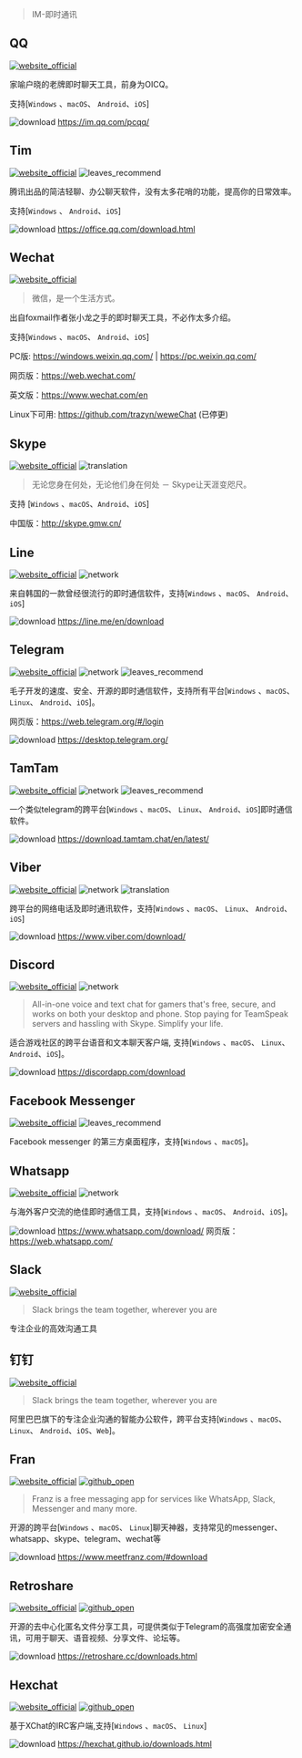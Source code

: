 > IM-即时通讯

## QQ
[![website_official](https://gitbook07.oss-cn-hangzhou.aliyuncs.com/website_official.svg)](https://im.qq.com/)

家喻户晓的老牌即时聊天工具，前身为OICQ。

支持\[`Windows` 、`macOS`、 `Android`、`iOS`]

![download](https://gitbook07.oss-cn-hangzhou.aliyuncs.com/download.svg) https://im.qq.com/pcqq/

## Tim
[![website_official](https://gitbook07.oss-cn-hangzhou.aliyuncs.com/website_official.svg)](https://office.qq.com/) ![leaves_recommend](https://gitbook07.oss-cn-hangzhou.aliyuncs.com/leaves_rec.svg)

腾讯出品的简洁轻聊、办公聊天软件，没有太多花哨的功能，提高你的日常效率。

支持\[`Windows` 、 `Android`、`iOS`]

![download](https://gitbook07.oss-cn-hangzhou.aliyuncs.com/download.svg) https://office.qq.com/download.html

## Wechat
[![website_official](https://gitbook07.oss-cn-hangzhou.aliyuncs.com/website_official.svg)](https://weixin.qq.com/)

> 微信，是一个生活方式。

出自foxmail作者张小龙之手的即时聊天工具，不必作太多介绍。

支持\[`Windows` 、`macOS`、 `Android`、`iOS`]

PC版: https://windows.weixin.qq.com/ | https://pc.weixin.qq.com/

网页版：https://web.wechat.com/

英文版：https://www.wechat.com/en

Linux下可用: https://github.com/trazyn/weweChat (已停更)

## Skype
[![website_official](https://gitbook07.oss-cn-hangzhou.aliyuncs.com/website_official.svg)](https://www.skype.com/en/) ![translation](https://gitbook07.oss-cn-hangzhou.aliyuncs.com/translation.svg)

> 无论您身在何处，无论他们身在何处 － Skype让天涯变咫尺。

支持 \[`Windows` 、`macOS`、`Android`、`iOS`]

中国版：http://skype.gmw.cn/

## Line
[![website_official](https://gitbook07.oss-cn-hangzhou.aliyuncs.com/website_official.svg)](https://line.me) ![network](https://gitbook07.oss-cn-hangzhou.aliyuncs.com/network.svg)

来自韩国的一款曾经很流行的即时通信软件，支持\[`Windows` 、`macOS`、 `Android`、`iOS`]

![download](https://gitbook07.oss-cn-hangzhou.aliyuncs.com/download.svg) https://line.me/en/download

## Telegram
[![website_official](https://gitbook07.oss-cn-hangzhou.aliyuncs.com/website_official.svg)](https://telegram.org/) ![network](https://gitbook07.oss-cn-hangzhou.aliyuncs.com/network.svg) ![leaves_recommend](https://gitbook07.oss-cn-hangzhou.aliyuncs.com/leaves_rec.svg)

毛子开发的速度、安全、开源的即时通信软件，支持所有平台\[`Windows` 、`macOS`、 `Linux`、 `Android`、`iOS`]。

网页版：https://web.telegram.org/#/login

![download](https://gitbook07.oss-cn-hangzhou.aliyuncs.com/download.svg) https://desktop.telegram.org/

## TamTam
[![website_official](https://gitbook07.oss-cn-hangzhou.aliyuncs.com/website_official.svg)](https://tamtam.chat/) ![network](https://gitbook07.oss-cn-hangzhou.aliyuncs.com/network.svg) ![leaves_recommend](https://gitbook07.oss-cn-hangzhou.aliyuncs.com/leaves_rec.svg)

一个类似telegram的跨平台\[`Windows` 、`macOS`、 `Linux`、 `Android`、`iOS`]即时通信软件。

![download](https://gitbook07.oss-cn-hangzhou.aliyuncs.com/download.svg) https://download.tamtam.chat/en/latest/

## Viber
[![website_official](https://gitbook07.oss-cn-hangzhou.aliyuncs.com/website_official.svg)](https://www.viber.com/) ![network](https://gitbook07.oss-cn-hangzhou.aliyuncs.com/network.svg) ![translation](https://gitbook07.oss-cn-hangzhou.aliyuncs.com/translation.svg)

跨平台的网络电话及即时通讯软件，支持\[`Windows` 、`macOS`、 `Linux`、 `Android`、`iOS`]

![download](https://gitbook07.oss-cn-hangzhou.aliyuncs.com/download.svg) https://www.viber.com/download/

## Discord
[![website_official](https://gitbook07.oss-cn-hangzhou.aliyuncs.com/website_official.svg)](https://discordapp.com/) ![network](https://gitbook07.oss-cn-hangzhou.aliyuncs.com/network.svg)

> All-in-one voice and text chat for gamers that's free, secure, and works on both your desktop and phone. Stop paying for TeamSpeak servers and hassling with Skype. Simplify your life.

适合游戏社区的跨平台语音和文本聊天客户端, 支持\[`Windows` 、`macOS`、 `Linux`、 `Android`、`iOS`]。

![download](https://gitbook07.oss-cn-hangzhou.aliyuncs.com/download.svg) https://discordapp.com/download

## Facebook Messenger

[![website_official](https://gitbook07.oss-cn-hangzhou.aliyuncs.com/website_official.svg)](http://messengerfordesktop.com/) ![leaves_recommend](https://gitbook07.oss-cn-hangzhou.aliyuncs.com/leaves_rec.svg)

Facebook messenger 的第三方桌面程序，支持\[`Windows` 、`macOS`]。

## Whatsapp
[![website_official](https://gitbook07.oss-cn-hangzhou.aliyuncs.com/website_official.svg)](https://www.whatsapp.com/) ![network](https://gitbook07.oss-cn-hangzhou.aliyuncs.com/network.svg)

与海外客户交流的绝佳即时通信工具，支持\[`Windows` 、`macOS`、 `Android`、`iOS`]。

![download](https://gitbook07.oss-cn-hangzhou.aliyuncs.com/download.svg) https://www.whatsapp.com/download/ 网页版：https://web.whatsapp.com/

## Slack
[![website_official](https://gitbook07.oss-cn-hangzhou.aliyuncs.com/website_official.svg)](https://slack.com/)

> Slack brings the team together, wherever you are

专注企业的高效沟通工具

## 钉钉
[![website_official](https://gitbook07.oss-cn-hangzhou.aliyuncs.com/website_official.svg)](https://www.dingtalk.com/)

> Slack brings the team together, wherever you are

阿里巴巴旗下的专注企业沟通的智能办公软件，跨平台支持\[`Windows` 、`macOS`、 `Linux`、 `Android`、`iOS`、`Web`]。

## Fran
[![website_official](https://gitbook07.oss-cn-hangzhou.aliyuncs.com/website_official.svg)](http://https/www.meetfranz.com/) [![github_open](https://gitbook07.oss-cn-hangzhou.aliyuncs.com/github_open.svg)](https://github.com/meetfranz/franz)

> Franz is a free messaging app for services like WhatsApp, Slack, Messenger and many more.

开源的跨平台\[`Windows` 、`macOS`、 `Linux`]聊天神器，支持常见的messenger、whatsapp、skype、telegram、wechat等

![download](https://gitbook07.oss-cn-hangzhou.aliyuncs.com/download.svg) https://www.meetfranz.com/#download

## Retroshare
[![website_official](https://gitbook07.oss-cn-hangzhou.aliyuncs.com/website_official.svg)](http://retroshare.cc/) [![github_open](https://gitbook07.oss-cn-hangzhou.aliyuncs.com/github_open.svg)](https://github.com/RetroShare) 

开源的去中心化匿名文件分享工具，可提供类似于Telegram的高强度加密安全通讯，可用于聊天、语音视频、分享文件、论坛等。

![download](https://gitbook07.oss-cn-hangzhou.aliyuncs.com/download.svg) https://retroshare.cc/downloads.html

## Hexchat
[![website_official](https://gitbook07.oss-cn-hangzhou.aliyuncs.com/website_official.svg)](https://hexchat.github.io/) [![github_open](https://gitbook07.oss-cn-hangzhou.aliyuncs.com/github_open.svg)](https://github.com/hexchat/hexchat)

基于XChat的IRC客户端,支持\[`Windows` 、`macOS`、 `Linux`]

![download](https://gitbook07.oss-cn-hangzhou.aliyuncs.com/download.svg) https://hexchat.github.io/downloads.html
